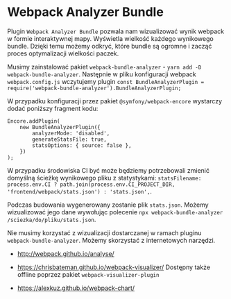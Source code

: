 # Webpack Analyzer Bundle

Plugin `Webpack Analyzer Bundle` pozwala nam wizualizować wynik webpack w formie interaktywnej mapy. Wyświetla wielkość każdego wynikowego bundle. Dzięki temu możemy odkryć, które bundle są ogromne i zacząć proces optymalizacji wielkości paczek.


Musimy zainstalować pakiet `webpack-bundle-analyzer` - `yarn add -D webpack-bundle-analyzer`.
Następnie w pliku konfiguracji webpack `webpack.config.js` wczytujemy plugin `const BundleAnalyzerPlugin = require('webpack-bundle-analyzer').BundleAnalyzerPlugin;`

W przypadku konfiguracji przez pakiet `@symfony/webpack-encore` wystarczy dodać poniższy fragment kodu:
```
Encore.addPlugin(
    new BundleAnalyzerPlugin({
        analyzerMode: 'disabled',
        generateStatsFile: true,
        statsOptions: { source: false },
    })
);
```

W przypadku środowiska CI być może będziemy potrzebowali zmienić domyślną ścieżkę wynikowego pliku z statystykami: `statsFilename: process.env.CI ? path.join(process.env.CI_PROJECT_DIR, 'frontend/webpack/stats.json') : 'stats.json',`.

Podczas budowania wygenerowany zostanie plik `stats.json`. Możemy wizualizować jego dane wywołując polecenie `npx webpack-bundle-analyzer /sciezka/do/pliku/stats.json`.

Nie musimy korzystać z wizualizacji dostarczanej w ramach pluginu `webpack-bundle-analyzer`. Możemy skorzystać z internetowych narzędzi.

* http://webpack.github.io/analyse/

* https://chrisbateman.github.io/webpack-visualizer/ Dostępny także offline poprzez pakiet `webpack-visualizer-plugin`

* https://alexkuz.github.io/webpack-chart/
